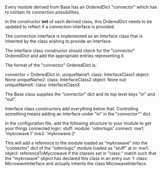 
Every module derived from Base has an OrderedDict "connector" which has to
contain its connection possibilities.

In the constructor __init__ of each derived class, this OrderedDict needs to be
updated to reflect if a connection interface is provided.

The connection interface is implemented as an Interface class that is inherited
by the class wishing to provide an interface.

The interface class constructor should check for the "connector" OrderedDict
and add the appropriate entries representing it.

The format of the "connector" OrderedDict is:

connector = OrderedDict
    in:
        uniqueName1:
            class: InterfaceClass1
            object: None
        uniqueName2:
            class: InterfaceClass2
            object: None
    out:
        uniqueNameX:
            class: InterfaceClassX

The Base class supplies the "connector" dict and its top level keys
"in" and "out".

Interface class constructors add everything below that.
Controlling something means adding an Interface under "in"
in the "connector^" dict.

In the configuration file, add the following structure to your module
to get your things connected
logic:
    stuff:
        module: 'odmrlogic'
        connect:
            mw1: 'mykrowave.1'
            mw2: 'mykrowave.2'

This will add a reference to the module loaded as "mykrowave" into
the "connector" dict of the "odmrlogic" module loaded as "stuff" at
    in:
        mw1:
            object: referenceToMycrowave
if the classes set in "class:" match  such that the "mykrowave" object has 
declared this class in an entry
    out:
        1:
            class:  MicrowaveInterface
and actually inherits the class MicrowaveInterface.


